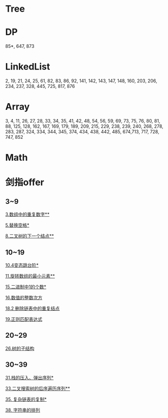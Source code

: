 # Tree

# DP

85*, 647, 873

# LinkedList

2, 19, 21, 24, 25, 61, 82, 83, 86, 92, 141, 142, 143, 147, 148, 160, 203, 206, 234, 237, 328, 445, 725, 817, 876

# Array

3, 4, 11, 26, 27, 28, 33, 34, 35, 41, 42, 48, 54, 56, 59, 69, 73, 75, 76, 80, 81, 88, 125, 128, 162, 167, 169, 179, 189, 209, 215, 229, 238, 239, 240, 268, 278, 283, 287, 324, 334, 344, 345, 374, 434, 438, 442, 485, 674,713, 717, 728, 747, 852

# Math

# 剑指offer

## 3~9

[3.数组中的重复数字**](https://cyc2018.github.io/CS-Notes/#/notes/%E5%89%91%E6%8C%87%20Offer%20%E9%A2%98%E8%A7%A3%20-%203~9?id=_3-%e6%95%b0%e7%bb%84%e4%b8%ad%e9%87%8d%e5%a4%8d%e7%9a%84%e6%95%b0%e5%ad%97)

[5.替换空格*](https://cyc2018.github.io/CS-Notes/#/notes/%E5%89%91%E6%8C%87%20Offer%20%E9%A2%98%E8%A7%A3%20-%203~9?id=_5-%e6%9b%bf%e6%8d%a2%e7%a9%ba%e6%a0%bc)

[8.二叉树的下一个结点**](https://cyc2018.github.io/CS-Notes/#/notes/%E5%89%91%E6%8C%87%20Offer%20%E9%A2%98%E8%A7%A3%20-%203~9?id=_8-%e4%ba%8c%e5%8f%89%e6%a0%91%e7%9a%84%e4%b8%8b%e4%b8%80%e4%b8%aa%e7%bb%93%e7%82%b9)

## 10~19

[10.4变态跳台阶*](https://cyc2018.github.io/CS-Notes/#/notes/%E5%89%91%E6%8C%87%20Offer%20%E9%A2%98%E8%A7%A3%20-%2010~19?id=_104-%e5%8f%98%e6%80%81%e8%b7%b3%e5%8f%b0%e9%98%b6)

[11.旋转数组的最小元素**](https://cyc2018.github.io/CS-Notes/#/notes/%E5%89%91%E6%8C%87%20Offer%20%E9%A2%98%E8%A7%A3%20-%2010~19?id=_11-%e6%97%8b%e8%bd%ac%e6%95%b0%e7%bb%84%e7%9a%84%e6%9c%80%e5%b0%8f%e6%95%b0%e5%ad%97)

[15.二进制中1的个数*](https://cyc2018.github.io/CS-Notes/#/notes/%E5%89%91%E6%8C%87%20Offer%20%E9%A2%98%E8%A7%A3%20-%2010~19?id=_15-%e4%ba%8c%e8%bf%9b%e5%88%b6%e4%b8%ad-1-%e7%9a%84%e4%b8%aa%e6%95%b0)

[16.数值的整数次方](https://leetcode-cn.com/problems/powx-n/)

[18.2 删除链表中的重复结点](https://cyc2018.github.io/CS-Notes/#/notes/%E5%89%91%E6%8C%87%20Offer%20%E9%A2%98%E8%A7%A3%20-%2010~19?id=_182-%e5%88%a0%e9%99%a4%e9%93%be%e8%a1%a8%e4%b8%ad%e9%87%8d%e5%a4%8d%e7%9a%84%e7%bb%93%e7%82%b9)

[19.正则匹配表达式](https://leetcode-cn.com/problems/regular-expression-matching/)

## 20~29

[26.树的子结构](https://cyc2018.github.io/CS-Notes/#/notes/%E5%89%91%E6%8C%87%20Offer%20%E9%A2%98%E8%A7%A3%20-%2020~29?id=_26-%e6%a0%91%e7%9a%84%e5%ad%90%e7%bb%93%e6%9e%84)

## 30~39

[31.栈的压入、弹出序列*](https://cyc2018.github.io/CS-Notes/#/notes/%E5%89%91%E6%8C%87%20Offer%20%E9%A2%98%E8%A7%A3%20-%2030~39?id=_31-%e6%a0%88%e7%9a%84%e5%8e%8b%e5%85%a5%e3%80%81%e5%bc%b9%e5%87%ba%e5%ba%8f%e5%88%97)

[33.二叉搜索树的后序遍历序列**](https://cyc2018.github.io/CS-Notes/#/notes/%E5%89%91%E6%8C%87%20Offer%20%E9%A2%98%E8%A7%A3%20-%2030~39?id=_33-%e4%ba%8c%e5%8f%89%e6%90%9c%e7%b4%a2%e6%a0%91%e7%9a%84%e5%90%8e%e5%ba%8f%e9%81%8d%e5%8e%86%e5%ba%8f%e5%88%97)

[35. 复杂链表的复制*](https://cyc2018.github.io/CS-Notes/#/notes/%E5%89%91%E6%8C%87%20Offer%20%E9%A2%98%E8%A7%A3%20-%2030~39?id=_35-%e5%a4%8d%e6%9d%82%e9%93%be%e8%a1%a8%e7%9a%84%e5%a4%8d%e5%88%b6)

[38. 字符串的排列](https://cyc2018.github.io/CS-Notes/#/notes/%E5%89%91%E6%8C%87%20Offer%20%E9%A2%98%E8%A7%A3%20-%2030~39?id=_38-%e5%ad%97%e7%ac%a6%e4%b8%b2%e7%9a%84%e6%8e%92%e5%88%97)